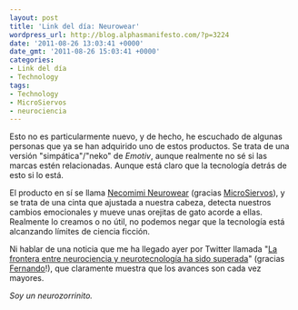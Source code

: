 ```yaml
---
layout: post
title: 'Link del día: Neurowear'
wordpress_url: http://blog.alphasmanifesto.com/?p=3224
date: '2011-08-26 13:03:41 +0000'
date_gmt: '2011-08-26 15:03:41 +0000'
categories:
- Link del día
- Technology
tags:
- Technology
- MicroSiervos
- neurociencia
---
```


Esto no es particularmente nuevo, y de hecho, he escuchado de algunas personas que ya se han adquirido uno de estos productos. Se trata de una versión "simpática"/"neko" de _Emotiv_, aunque realmente no sé si las marcas estén relacionadas. Aunque está claro que la tecnología detrás de esto si lo está.

El producto en sí se llama [Necomimi Neurowear](http://neurowear.net/) (gracias [MicroSiervos](http://wtf.microsiervos.com/frikismo/necomimi-orejas-gato-reaccionan-emociones.html)), y se trata de una cinta que ajustada a nuestra cabeza, detecta nuestros cambios emocionales y mueve unas orejitas de gato acorde a ellas. Realmente lo creamos o no útil, no podemos negar que la tecnología está alcanzando límites de ciencia ficción.

Ni hablar de una noticia que me ha llegado ayer por Twitter llamada "[La frontera entre neurociencia y neurotecnología ha sido superada](http://www.tendencias21.net/La-frontera-entre-neurociencia-y-neurotecnologia-ha-sido-superada_a7252.html)" (gracias [Fernando](http://twitter.com/#!/floresf/status/106541578084036608)!), que claramente muestra que los avances son cada vez mayores.

_Soy un neurozorrinito._
